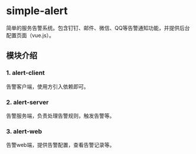 # simple-alert
简单的服务告警系统。包含钉钉、邮件、微信、QQ等告警通知功能，并提供后台配置页面（vue.js）。

## 模块介绍
### 1. alert-client
告警客户端，使用方引入依赖即可。
### 2. alert-server
告警服务端，负责处理告警规则，触发告警等。
### 3. alert-web
告警web端，提供告警配置，查看告警记录等。

